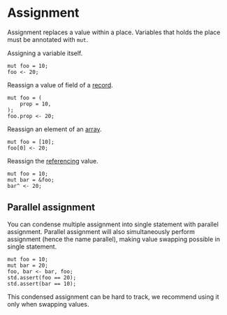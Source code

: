 # Assignment

Assignment replaces a value within a place. Variables that holds the place must be annotated with `mut`.

Assigning a variable itself.

```butter
mut foo = 10;
foo <- 20;
```

Reassign a value of field of a [record].

[record]: ./record.md

```butter
mut foo = (
    prop = 10,
);
foo.prop <- 20;
```

Reassign an element of an [array].

[array]: ./array.md

```butter
mut foo = [10];
foo[0] <- 20;
```

Reassign the [referencing] value.

[referencing]: ./reference.md

```butter
mut foo = 10;
mut bar = &foo;
bar^ <- 20;
```

## Parallel assignment

You can condense multiple assignment into single statement with parallel assignment. Parallel assignment will also simultaneously perform assignment (hence the name parallel), making value swapping possible in single statement.

```butter
mut foo = 10;
mut bar = 20;
foo, bar <- bar, foo;
std.assert(foo == 20);
std.assert(bar == 10);
```

This condensed assignment can be hard to track, we recommend using it only when swapping values.
